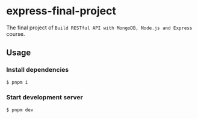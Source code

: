 # express-final-project

The final project of `Build RESTful API with MongoDB, Node.js and Express` course.

## Usage

### Install dependencies

```sh
$ pnpm i
```

### Start development server

```sh
$ pnpm dev
```
